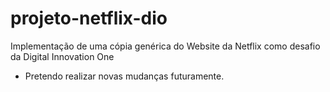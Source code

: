 # projeto-netflix-dio
Implementação de uma cópia genérica do Website da Netflix como desafio da Digital Innovation One
- Pretendo realizar novas mudanças futuramente.
